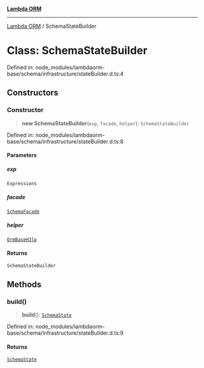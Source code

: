 [**Lambda ORM**](../README.md)

***

[Lambda ORM](../README.md) / SchemaStateBuilder

# Class: SchemaStateBuilder

Defined in: node\_modules/lambdaorm-base/schema/infrastructure/stateBuilder.d.ts:4

## Constructors

### Constructor

> **new SchemaStateBuilder**(`exp`, `facade`, `helper`): `SchemaStateBuilder`

Defined in: node\_modules/lambdaorm-base/schema/infrastructure/stateBuilder.d.ts:8

#### Parameters

##### exp

`Expressions`

##### facade

[`SchemaFacade`](SchemaFacade.md)

##### helper

[`OrmBaseH3lp`](OrmBaseH3lp.md)

#### Returns

`SchemaStateBuilder`

## Methods

### build()

> **build**(): [`SchemaState`](SchemaState.md)

Defined in: node\_modules/lambdaorm-base/schema/infrastructure/stateBuilder.d.ts:9

#### Returns

[`SchemaState`](SchemaState.md)
